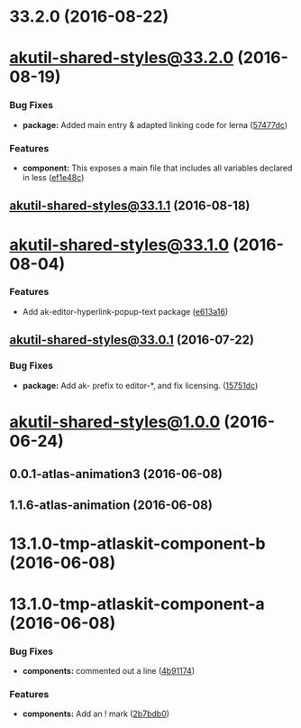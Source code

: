 <a name="33.2.0"></a>
# 33.2.0 (2016-08-22)



<a name="akutil-shared-styles@33.2.0"></a>
# akutil-shared-styles@33.2.0 (2016-08-19)


### Bug Fixes

* **package:** Added main entry & adapted linking code for lerna ([57477dc](https://bitbucket.org/atlassian/atlaskit/commits/57477dc))


### Features

* **component:** This exposes a main file that includes all variables declared in less ([ef1e48c](https://bitbucket.org/atlassian/atlaskit/commits/ef1e48c))



<a name="akutil-shared-styles@33.1.1"></a>
## akutil-shared-styles@33.1.1 (2016-08-18)



<a name="akutil-shared-styles@33.1.0"></a>
# akutil-shared-styles@33.1.0 (2016-08-04)


### Features

* Add ak-editor-hyperlink-popup-text package ([e613a16](https://bitbucket.org/atlassian/atlaskit/commits/e613a16))



<a name="akutil-shared-styles@33.0.1"></a>
## akutil-shared-styles@33.0.1 (2016-07-22)


### Bug Fixes

* **package:** Add ak- prefix to editor-*, and fix licensing. ([15751dc](https://bitbucket.org/atlassian/atlaskit/commits/15751dc))



<a name="akutil-shared-styles@1.0.0"></a>
# akutil-shared-styles@1.0.0 (2016-06-24)



<a name="0.0.1-atlas-animation3"></a>
## 0.0.1-atlas-animation3 (2016-06-08)



<a name="1.1.6-atlas-animation"></a>
## 1.1.6-atlas-animation (2016-06-08)



<a name="13.1.0-tmp-atlaskit-component-b"></a>
# 13.1.0-tmp-atlaskit-component-b (2016-06-08)



<a name="13.1.0-tmp-atlaskit-component-a"></a>
# 13.1.0-tmp-atlaskit-component-a (2016-06-08)


### Bug Fixes

* **components:** commented out a line ([4b91174](https://bitbucket.org/atlassian/atlaskit/commits/4b91174))


### Features

* **components:** Add an ! mark ([2b7bdb0](https://bitbucket.org/atlassian/atlaskit/commits/2b7bdb0))




